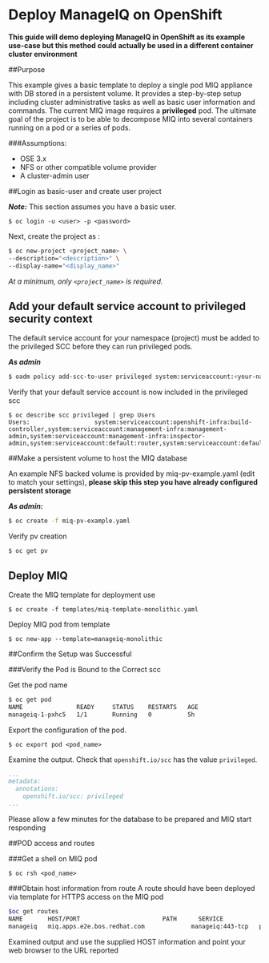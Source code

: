 # Deploy ManageIQ on OpenShift
**This guide will demo deploying ManageIQ in OpenShift as its example use-case but this method could actually be used in a different container cluster environment**

##Purpose

This example gives a basic template to deploy a single pod MIQ appliance with DB stored in a persistent volume. It provides a step-by-step setup including cluster administrative tasks as well as basic user information and commands. The current MIQ image requires a **privileged** pod. The ultimate goal of the project is to be able to decompose MIQ into several containers running on a pod or a series of pods.

###Assumptions:

* OSE 3.x
* NFS or other compatible volume provider
* A cluster-admin user

##Login as basic-user and create user project

_**Note:**_ This section assumes you have a basic user.

`$ oc login -u <user> -p <password>`
    
   Next, create the project as <user>:
   
```bash
$ oc new-project <project_name> \
--description="<description>" \
--display-name="<display_name>"
```
   
   _At a minimum, only `<project_name>` is required._

## Add your default service account to privileged security context

The default service account for your namespace (project) must be added to the privileged SCC before they can run privileged pods.

_**As admin**_

```bash
$ oadm policy add-scc-to-user privileged system:serviceaccount:<your-namespace>:default
```

Verify that your default service account is now included in the privileged scc
```
$ oc describe scc privileged | grep Users
Users:					system:serviceaccount:openshift-infra:build-controller,system:serviceaccount:management-infra:management-admin,system:serviceaccount:management-infra:inspector-admin,system:serviceaccount:default:router,system:serviceaccount:default:registry,system:serviceaccount:miq:default
```

##Make a persistent volume to host the MIQ database

An example NFS backed volume is provided by miq-pv-example.yaml (edit to match your settings), **please skip this step you have already configured persistent storage**

_**As admin:**_

```bash
$ oc create -f miq-pv-example.yaml
```
Verify pv creation
```
$ oc get pv
```
## Deploy MIQ

Create the MIQ template for deployment use

`$ oc create -f templates/miq-template-monolithic.yaml`

Deploy MIQ pod from template

`$ oc new-app --template=manageiq-monolithic`

##Confirm the Setup was Successful

###Verify the Pod is Bound to the Correct scc

Get the pod name

```bash
$ oc get pod
NAME               READY     STATUS    RESTARTS   AGE
manageiq-1-pxhc5   1/1       Running   0          5h
```

Export the configuration of the pod.

`$ oc export pod <pod_name>`

Examine the output. Check that `openshift.io/scc` has the value `privileged`.

```yaml
...
metadata:
  annotations:
    openshift.io/scc: privileged
...
```
Please allow a few minutes for the database to be prepared and MIQ start responding

##POD access and routes

###Get a shell on MIQ pod

`$ oc rsh <pod_name>`

###Obtain host information from route
A route should have been deployed via template for HTTPS access on the MIQ pod

```bash
$oc get routes
NAME       HOST/PORT                       PATH      SERVICE            TERMINATION   LABELS
manageiq   miq.apps.e2e.bos.redhat.com             manageiq:443-tcp   passthrough   app=manageiq
```
Examined output and use the supplied HOST information and point your web browser to the URL reported
